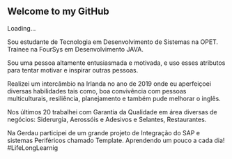 ## Welcome to my GitHub 


Loading...

Sou estudante de Tecnologia em Desenvolvimento de Sistemas na OPET.
Trainee na FourSys em Desenvolvimento JAVA.

Sou uma pessoa altamente entusiasmada e motivada, e uso esses atributos para tentar motivar e inspirar outras pessoas.

Realizei um intercâmbio na Irlanda no ano de 2019 onde eu aperfeiçoei diversas habilidades tais como,
boa convivência com pessoas multiculturais, resiliência, planejamento e também pude melhorar o inglês.

Nos últimos 20 trabalhei com Garantia da Qualidade em área diversas de negócios: Siderurgia, Aerossóis e Adesivos e Selantes, Restaurantes.

Na Gerdau participei de um grande projeto de Integração do SAP e sistemas Periféricos chamado Template.
Aprendendo um pouco a cada dia! #LifeLongLearnig

